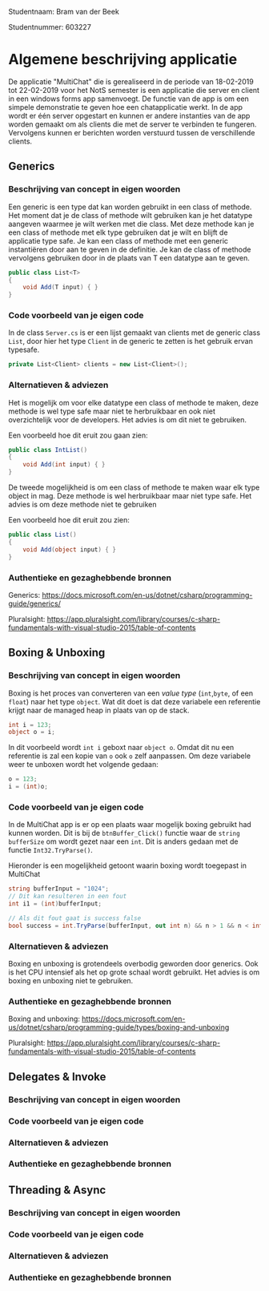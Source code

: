 Studentnaam: Bram van der Beek

Studentnummer: 603227

# Algemene beschrijving applicatie
De applicatie "MultiChat" die is gerealiseerd in de periode van 18-02-2019 tot 22-02-2019 voor het NotS semester is een applicatie die server en client in een windows forms app samenvoegt. De functie van de app is om een simpele demonstratie te geven hoe een chatapplicatie werkt. In de app wordt er één server opgestart en kunnen er andere instanties van de app worden gemaakt om als clients  die met de server te verbinden te fungeren. Vervolgens kunnen er berichten worden verstuurd tussen de verschillende clients.
 
## Generics
### Beschrijving van concept in eigen woorden
Een generic is een type dat kan worden gebruikt in een class of methode. Het moment dat je de class of methode wilt gebruiken kan je het datatype aangeven waarmee je wilt werken met die class. Met deze methode kan je een class of methode met elk type gebruiken dat je wilt en blijft de applicatie type safe. Je kan een class of methode met een generic instantiëren door <T> aan te geven in de definitie. Je kan de class of methode vervolgens gebruiken door in de plaats van T een datatype aan te geven.
  
```c#
public class List<T>
{
    void Add(T input) { }
}
```

### Code voorbeeld van je eigen code
In de class `Server.cs` is er een lijst gemaakt van clients met de generic class `List`, door hier het type `Client` in de generic te zetten is het gebruik ervan typesafe.

```c#
private List<Client> clients = new List<Client>();
```

### Alternatieven & adviezen
Het is mogelijk om voor elke datatype een class of methode te maken, deze methode is wel type safe maar niet te herbruikbaar en ook niet overzichtelijk voor de developers. Het advies is om dit niet te gebruiken.

Een voorbeeld hoe dit eruit zou gaan zien:

```c#
public class IntList()
{
    void Add(int input) { }
}
```

De tweede mogelijkheid is om een class of methode te maken waar elk type object in mag. Deze methode is wel herbruikbaar maar niet type safe. Het advies is om deze methode niet te gebruiken

Een voorbeeld hoe dit eruit zou zien:

```c#
public class List()
{
    void Add(object input) { }
}
```

### Authentieke en gezaghebbende bronnen

Generics: https://docs.microsoft.com/en-us/dotnet/csharp/programming-guide/generics/

Pluralsight: https://app.pluralsight.com/library/courses/c-sharp-fundamentals-with-visual-studio-2015/table-of-contents

## Boxing & Unboxing
### Beschrijving van concept in eigen woorden
Boxing is het proces van converteren van een *value type* (`int`,`byte`, of een `float`) naar het type `object`. Wat dit doet is dat deze variabele een referentie krijgt naar de managed heap in plaats van op de stack.

```c#
int i = 123;
object o = i;
```

In dit voorbeeld wordt `int i` geboxt naar `object o`. Omdat dit nu een referentie is zal een kopie van `o` ook `o` zelf aanpassen. Om deze variabele weer te unboxen wordt het volgende gedaan:

```c#
o = 123;
i = (int)o;
```

### Code voorbeeld van je eigen code
In de MultiChat app is er op een plaats waar mogelijk boxing gebruikt had kunnen worden. Dit is bij de `btnBuffer_Click()` functie  waar  de `string bufferSize` om wordt gezet naar een `int`. Dit is anders gedaan  met de functie `Int32.TryParse()`. 

Hieronder is een mogelijkheid getoont waarin boxing wordt toegepast in MultiChat

```c#
string bufferInput = "1024";
// Dit kan resulteren in een fout
int i1 = (int)bufferInput;

// Als dit fout gaat is success false
bool success = int.TryParse(bufferInput, out int n) && n > 1 && n < int.MaxValue)
```

### Alternatieven & adviezen
Boxing en unboxing is grotendeels overbodig geworden door generics. Ook is het CPU intensief als het op grote schaal wordt gebruikt. Het advies is om boxing en unboxing niet te gebruiken.

### Authentieke en gezaghebbende bronnen
Boxing and unboxing: https://docs.microsoft.com/en-us/dotnet/csharp/programming-guide/types/boxing-and-unboxing

Pluralsight: https://app.pluralsight.com/library/courses/c-sharp-fundamentals-with-visual-studio-2015/table-of-contents

## Delegates & Invoke
### Beschrijving van concept in eigen woorden


### Code voorbeeld van je eigen code


### Alternatieven & adviezen


### Authentieke en gezaghebbende bronnen


## Threading & Async
### Beschrijving van concept in eigen woorden


### Code voorbeeld van je eigen code


### Alternatieven & adviezen


### Authentieke en gezaghebbende bronnen

